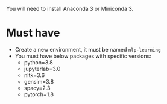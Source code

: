 You will need to install Anaconda 3 or Miniconda 3. 

# Must have
- Create a new environment, it must be named `nlp-learning`
- You must have below packages with specific versions:
    - python=3.8
    - jupyterlab=3.0
    - nltk=3.6
    - gensim=3.8
    - spacy=2.3
    - pytorch=1.8
